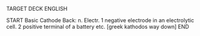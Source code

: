 TARGET DECK
ENGLISH

START
Basic
Cathode
Back: n. Electr. 1 negative electrode in an electrolytic cell. 2 positive terminal of a battery etc. [greek kathodos way down]
END
